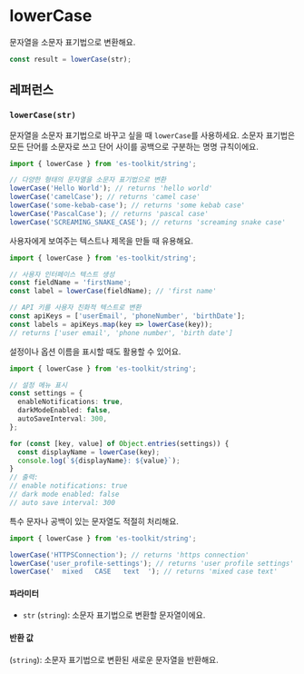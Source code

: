# lowerCase

문자열을 소문자 표기법으로 변환해요.

```typescript
const result = lowerCase(str);
```

## 레퍼런스

### `lowerCase(str)`

문자열을 소문자 표기법으로 바꾸고 싶을 때 `lowerCase`를 사용하세요. 소문자 표기법은 모든 단어를 소문자로 쓰고 단어 사이를 공백으로 구분하는 명명 규칙이에요.

```typescript
import { lowerCase } from 'es-toolkit/string';

// 다양한 형태의 문자열을 소문자 표기법으로 변환
lowerCase('Hello World'); // returns 'hello world'
lowerCase('camelCase'); // returns 'camel case'
lowerCase('some-kebab-case'); // returns 'some kebab case'
lowerCase('PascalCase'); // returns 'pascal case'
lowerCase('SCREAMING_SNAKE_CASE'); // returns 'screaming snake case'
```

사용자에게 보여주는 텍스트나 제목을 만들 때 유용해요.

```typescript
import { lowerCase } from 'es-toolkit/string';

// 사용자 인터페이스 텍스트 생성
const fieldName = 'firstName';
const label = lowerCase(fieldName); // 'first name'

// API 키를 사용자 친화적 텍스트로 변환
const apiKeys = ['userEmail', 'phoneNumber', 'birthDate'];
const labels = apiKeys.map(key => lowerCase(key));
// returns ['user email', 'phone number', 'birth date']
```

설정이나 옵션 이름을 표시할 때도 활용할 수 있어요.

```typescript
import { lowerCase } from 'es-toolkit/string';

// 설정 메뉴 표시
const settings = {
  enableNotifications: true,
  darkModeEnabled: false,
  autoSaveInterval: 300,
};

for (const [key, value] of Object.entries(settings)) {
  const displayName = lowerCase(key);
  console.log(`${displayName}: ${value}`);
}
// 출력:
// enable notifications: true
// dark mode enabled: false
// auto save interval: 300
```

특수 문자나 공백이 있는 문자열도 적절히 처리해요.

```typescript
import { lowerCase } from 'es-toolkit/string';

lowerCase('HTTPSConnection'); // returns 'https connection'
lowerCase('user_profile-settings'); // returns 'user profile settings'
lowerCase('  mixed   CASE   text  '); // returns 'mixed case text'
```

#### 파라미터

- `str` (`string`): 소문자 표기법으로 변환할 문자열이에요.

#### 반환 값

(`string`): 소문자 표기법으로 변환된 새로운 문자열을 반환해요.
